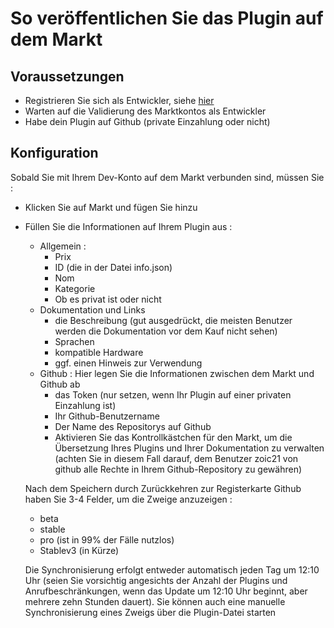 # So veröffentlichen Sie das Plugin auf dem Markt

## Voraussetzungen

- Registrieren Sie sich als Entwickler, siehe [hier](https://www.jeedom.com/site/fr/dev.html)
- Warten auf die Validierung des Marktkontos als Entwickler
- Habe dein Plugin auf Github (private Einzahlung oder nicht)

## Konfiguration

Sobald Sie mit Ihrem Dev-Konto auf dem Markt verbunden sind, müssen Sie : 

- Klicken Sie auf Markt und fügen Sie hinzu
- Füllen Sie die Informationen auf Ihrem Plugin aus : 
  - Allgemein : 
    - Prix
    - ID (die in der Datei info.json)
    - Nom
    - Kategorie
    - Ob es privat ist oder nicht
  - Dokumentation und Links
    - die Beschreibung (gut ausgedrückt, die meisten Benutzer werden die Dokumentation vor dem Kauf nicht sehen)
    - Sprachen
    - kompatible Hardware
    - ggf. einen Hinweis zur Verwendung
  - Github : Hier legen Sie die Informationen zwischen dem Markt und Github ab
    - das Token (nur setzen, wenn Ihr Plugin auf einer privaten Einzahlung ist)
    - Ihr Github-Benutzername
    - Der Name des Repositorys auf Github
    - Aktivieren Sie das Kontrollkästchen für den Markt, um die Übersetzung Ihres Plugins und Ihrer Dokumentation zu verwalten (achten Sie in diesem Fall darauf, dem Benutzer zoic21 von github alle Rechte in Ihrem Github-Repository zu gewähren)
    
   Nach dem Speichern durch Zurückkehren zur Registerkarte Github haben Sie 3-4 Felder, um die Zweige anzuzeigen : 
   
   - beta
   - stable
   - pro (ist in 99% der Fälle nutzlos)
   - Stablev3 (in Kürze)
   
   Die Synchronisierung erfolgt entweder automatisch jeden Tag um 12:10 Uhr (seien Sie vorsichtig angesichts der Anzahl der Plugins und Anrufbeschränkungen, wenn das Update um 12:10 Uhr beginnt, aber mehrere zehn Stunden dauert). Sie können auch eine manuelle Synchronisierung eines Zweigs über die Plugin-Datei starten
